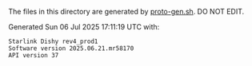 The files in this directory are generated by [proto-gen.sh](../../scripts/proto-gen.sh). DO NOT EDIT.

Generated Sun 06 Jul 2025 17:11:19 UTC with:
```
Starlink Dishy rev4_prod1
Software version 2025.06.21.mr58170
API version 37
```
